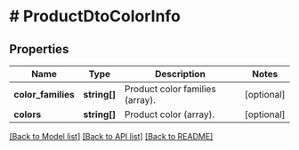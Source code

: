 # # ProductDtoColorInfo

## Properties

Name | Type | Description | Notes
------------ | ------------- | ------------- | -------------
**color_families** | **string[]** | Product color families (array). | [optional]
**colors** | **string[]** | Product color (array). | [optional]

[[Back to Model list]](../../README.md#models) [[Back to API list]](../../README.md#endpoints) [[Back to README]](../../README.md)
